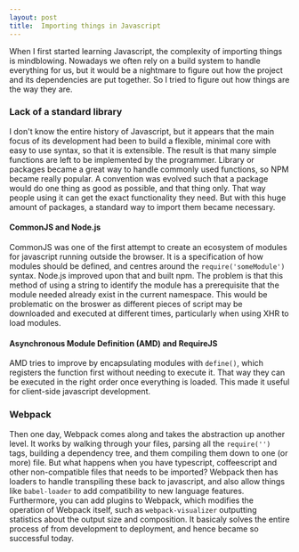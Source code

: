 ```yaml
---
layout: post
title:  Importing things in Javascript
---
```


When I first started learning Javascript, the complexity of importing things is mindblowing. Nowadays we often rely on a build system to handle everything for us, but it would be a nightmare to figure out how the project and its dependencies are put together. So I tried to figure out how things are the way they are.

### Lack of a standard library

I don't know the entire history of Javascript, but it appears that the main focus of its development had been to build a flexible, minimal core with easy to use syntax, so that it is extensible. The result is that many simple functions are left to be implemented by the programmer. Library or packages became a great way to handle commonly used functions, so NPM became really popular. A convention was evolved such that a package would do one thing as good as possible, and that thing only. That way people using it can get the exact functionality they need. But with this huge amount of packages, a standard way to import them became necessary.

#### CommonJS and Node.js

CommonJS was one of the first attempt to create an ecosystem of modules for javascript running outside the browser. It is a specification of how modules should be defined, and centres around the `require('someModule')` syntax. Node.js improved upon that and built npm. The problem is that this method of using a string to identify the module has a prerequisite that the module needed already exist in the current namespace. This would be problematic on the broswer as different pieces of script may be downloaded and executed at different times, particularly when using XHR to load modules.

#### Asynchronous Module Definition (AMD) and RequireJS

AMD tries to improve by encapsulating modules with `define()`, which registers the function first without needing to execute it. That way they can be executed in the right order once everything is loaded. This made it useful for client-side javascript development.

### Webpack

Then one day, Webpack comes along and takes the abstraction up another level. It works by walking through your files, parsing all the `require('')` tags, building a dependency tree, and them compiling them down to one (or more) file. But what happens when you have typescript, coffeescript and other non-compatible files that needs to be imported? Webpack then has loaders to handle transpiling these back to javascript, and also allow things like `babel-loader` to add compatibility to new language features. Furthermore, you can add plugins to Webpack, which modifies the operation of Webpack itself, such as `webpack-visualizer` outputting statistics about the output size and composition. It basicaly solves the entire process of from development to deployment, and hence became so successful today.
